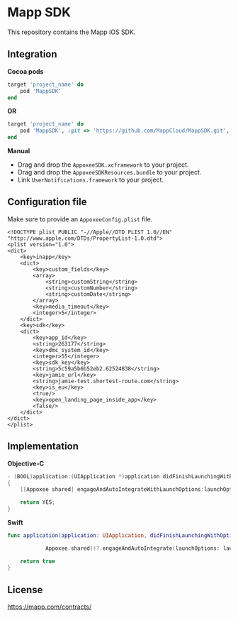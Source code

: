 Mapp SDK
===========
This repository contains the Mapp iOS SDK.

Integration
-----------

**Cocoa pods**

```ruby
target 'project_name' do
    pod 'MappSDK'
end
```

**OR**


```ruby
target 'project_name' do
    pod 'MappSDK', :git => 'https://github.com/MappCloud/MappSDK.git', :tag => '6.0.11'
end
```

**Manual**

* Drag and drop the ```AppoxeeSDK.xcframework``` to your project.
* Drag and drop the ```AppoxeeSDKResources.bundle``` to your project.
* Link ```UserNotifications.framework``` to your project.


Configuration file
------------------

Make sure to provide an ```AppoxeeConfig.plist``` file.

```<?xml version="1.0" encoding="UTF-8"?>
<!DOCTYPE plist PUBLIC "-//Apple//DTD PLIST 1.0//EN" "http://www.apple.com/DTDs/PropertyList-1.0.dtd">
<plist version="1.0">
<dict>
    <key>inapp</key>
    <dict>
        <key>custom_fields</key>
        <array>
            <string>customString</string>
            <string>customNumber</string>
            <string>customDate</string>
        </array>
        <key>media_timeout</key>
        <integer>5</integer>
    </dict>
    <key>sdk</key>
    <dict>
        <key>app_id</key>
        <string>263177</string>
        <key>dmc_system_id</key>
        <integer>55</integer>
        <key>sdk_key</key>
        <string>5c59a5b6b52eb2.62524838</string>
        <key>jamie_url</key>
        <string>jamie-test.shortest-route.com</string>
        <key>is_eu</key>
        <true/>
        <key>open_landing_page_inside_app</key>
        <false/>
    </dict>
</dict>
</plist>
```

Implementation
--------------

**Objective-C**
```objective-c
- (BOOL)application:(UIApplication *)application didFinishLaunchingWithOptions:(NSDictionary *)launchOptions
{
    [[Appoxee shared] engageAndAutoIntegrateWithLaunchOptions:launchOptions andDelegate:nil with:EMC_US];

    return YES;
}
```

**Swift**
```swift
func application(application: UIApplication, didFinishLaunchingWithOptions launchOptions: [NSObject: AnyObject]?) -> Bool {

            Appoxee.shared()?.engageAndAutoIntegrate(launchOptions: launchOptions, andDelegate: nil, with: .EMC_US)

    return true
}
```

License
-------
https://mapp.com/contracts/
